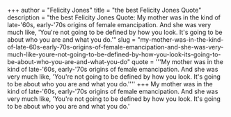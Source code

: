 +++
author = "Felicity Jones"
title = "the best Felicity Jones Quote"
description = "the best Felicity Jones Quote: My mother was in the kind of late-'60s, early-'70s origins of female emancipation. And she was very much like, 'You're not going to be defined by how you look. It's going to be about who you are and what you do.'"
slug = "my-mother-was-in-the-kind-of-late-60s-early-70s-origins-of-female-emancipation-and-she-was-very-much-like-youre-not-going-to-be-defined-by-how-you-look-its-going-to-be-about-who-you-are-and-what-you-do"
quote = '''My mother was in the kind of late-'60s, early-'70s origins of female emancipation. And she was very much like, 'You're not going to be defined by how you look. It's going to be about who you are and what you do.''''
+++
My mother was in the kind of late-'60s, early-'70s origins of female emancipation. And she was very much like, 'You're not going to be defined by how you look. It's going to be about who you are and what you do.'
